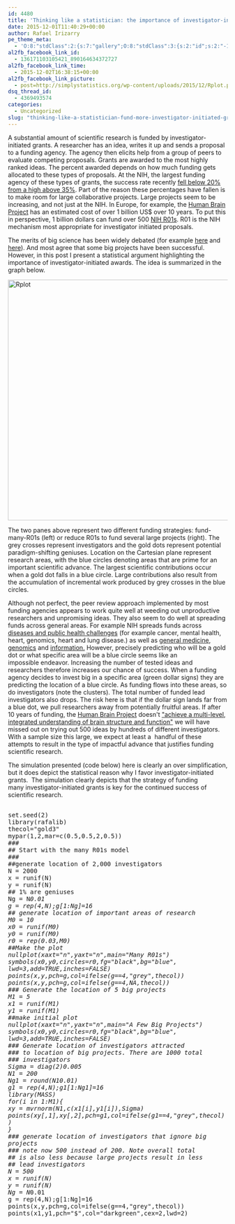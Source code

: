```yaml
---
id: 4480
title: 'Thinking like a statistician: the importance of investigator-initiated grants'
date: 2015-12-01T11:40:29+00:00
author: Rafael Irizarry
pe_theme_meta:
  - 'O:8:"stdClass":2:{s:7:"gallery";O:8:"stdClass":3:{s:2:"id";s:2:"-1";s:5:"width";s:0:"";s:6:"height";s:0:"";}s:5:"video";O:8:"stdClass":1:{s:2:"id";s:2:"-1";}}'
al2fb_facebook_link_id:
  - 136171103105421_890164634372727
al2fb_facebook_link_time:
  - 2015-12-02T16:38:15+00:00
al2fb_facebook_link_picture:
  - post=http://simplystatistics.org/wp-content/uploads/2015/12/Rplot.png
dsq_thread_id:
  - 4369493574
categories:
  - Uncategorized
slug: "thinking-like-a-statistician-fund-more-investigator-initiated-grants"
---
```

A substantial amount of scientific research is funded by investigator-initiated grants. A researcher has an idea, writes it up and sends a proposal to a funding agency. The agency then elicits help from a group of peers to evaluate competing proposals. Grants are awarded to the most highly ranked ideas. The percent awarded depends on how much funding gets allocated to these types of proposals. At the NIH, the largest funding agency of these types of grants, the success rate recently [fell below 20% from a high above 35%](https://nihdirectorsblog.files.wordpress.com/2013/09/sequestration-success-rates1.jpg). Part of the reason these percentages have fallen is to make room for large collaborative projects. Large projects seem to be increasing, and not just at the NIH. In Europe, for example, the [Human Brain Project](https://www.humanbrainproject.eu/) has an estimated cost of over 1 billion US$ over 10 years. To put this in perspective, 1 billion dollars can fund over 500 [NIH R01s](http://grants.nih.gov/grants/funding/r01.htm). R01 is the NIH mechanism most appropriate for investigator initiated proposals.

The merits of big science has been widely debated (for example [here](http://www.michaeleisen.org/blog/?p=1179) and [here](http://simplystatistics.org/2013/02/27/please-save-the-unsolicited-r01s/)). And most agree that some big projects have been successful. However, in this post I present a statistical argument highlighting the importance of investigator-initiated awards. The idea is summarized in the graph below.

[<img class="alignnone size-full wp-image-4483" src="http://simplystatistics.org/wp-content/uploads/2015/12/Rplot.png" alt="Rplot" width="1112" height="551" srcset="http://simplystatistics.org/wp-content/uploads/2015/12/Rplot-300x149.png 300w, http://simplystatistics.org/wp-content/uploads/2015/12/Rplot-1024x507.png 1024w, http://simplystatistics.org/wp-content/uploads/2015/12/Rplot-260x129.png 260w, http://simplystatistics.org/wp-content/uploads/2015/12/Rplot.png 1112w" sizes="(max-width: 1112px) 100vw, 1112px" />](http://simplystatistics.org/wp-content/uploads/2015/12/Rplot.png)

The two panes above represent two different funding strategies: fund-many-R01s (left) or reduce R01s to fund several large projects (right). The grey crosses represent investigators and the gold dots represent potential paradigm-shifting geniuses. Location on the Cartesian plane represent research areas, with the blue circles denoting areas that are prime for an important scientific advance. The largest scientific contributions occur when a gold dot falls in a blue circle. Large contributions also result from the accumulation of incremental work produced by grey crosses in the blue circles.

Although not perfect, the peer review approach implemented by most funding agencies appears to work quite well at weeding out unproductive researchers and unpromising ideas. They also seem to do well at spreading funds across general areas. For example NIH spreads funds across [diseases and public health challenges](https://www.nih.gov/institutes-nih/list-nih-institutes-centers-offices) (for example cancer, mental health, heart, genomics, heart and lung disease.) as well as [general medicine](https://www.nigms.nih.gov/Pages/default.aspx), [genomics](https://www.genome.gov/) and [information.](https://www.nlm.nih.gov/) However, precisely predicting who will be a gold dot or what specific area will be a blue circle seems like an impossible endeavor. Increasing the number of tested ideas and researchers therefore increases our chance of success. When a funding agency decides to invest big in a specific area (green dollar signs) they are predicting the location of a blue circle. As funding flows into these areas, so do investigators (note the clusters). The total number of funded lead investigators also drops. The risk here is that if the dollar sign lands far from a blue dot, we pull researchers away from potentially fruitful areas. If after 10 years of funding, the [Human Brain Project](https://www.humanbrainproject.eu/) doesn't ["achieve a multi-level, integrated understanding of brain structure and function"](https://www.humanbrainproject.eu/mission) we will have missed out on trying out 500 ideas by hundreds of different investigators. With a sample size this large, we expect at least a  handful of these attempts to result in the type of impactful advance that justifies funding scientific research.

The simulation presented (code below) here is clearly an over simplification, but it does depict the statistical reason why I favor investigator-initiated grants.  The simulation clearly depicts that the strategy of funding many investigator-initiated grants is key for the continued success of scientific research.

<tt><br /> set.seed(2)<br /> library(rafalib)<br /> thecol="gold3"<br /> mypar(1,2,mar=c(0.5,0.5,2,0.5))<br /> ###<br /> ## Start with the many R01s model<br /> ###<br /> ##generate location of 2,000 investigators<br /> N = 2000<br /> x = runif(N)<br /> y = runif(N)<br /> ## 1% are geniuses<br /> Ng = N*0.01<br /> g = rep(4,N);g[1:Ng]=16<br /> ## generate location of important areas of research<br /> M0 = 10<br /> x0 = runif(M0)<br /> y0 = runif(M0)<br /> r0 = rep(0.03,M0)<br /> ##Make the plot<br /> nullplot(xaxt="n",yaxt="n",main="Many R01s")<br /> symbols(x0,y0,circles=r0,fg="black",bg="blue",<br /> lwd=3,add=TRUE,inches=FALSE)<br /> points(x,y,pch=g,col=ifelse(g==4,"grey",thecol))<br /> points(x,y,pch=g,col=ifelse(g==4,NA,thecol))<br /> ### Generate the location of 5 big projects<br /> M1 = 5<br /> x1 = runif(M1)<br /> y1 = runif(M1)<br /> ##make initial plot<br /> nullplot(xaxt="n",yaxt="n",main="A Few Big Projects")<br /> symbols(x0,y0,circles=r0,fg="black",bg="blue",<br /> lwd=3,add=TRUE,inches=FALSE)<br /> ### Generate location of investigators attracted<br /> ### to location of big projects. There are 1000 total<br /> ### investigators<br /> Sigma = diag(2)*0.005<br /> N1 = 200<br /> Ng1 = round(N1*0.01)<br /> g1 = rep(4,N);g1[1:Ng1]=16<br /> library(MASS)<br /> for(i in 1:M1){<br /> xy = mvrnorm(N1,c(x1[i],y1[i]),Sigma)<br /> points(xy[,1],xy[,2],pch=g1,col=ifelse(g1==4,"grey",thecol))<br /> }<br /> ### generate location of investigators that ignore big projects<br /> ### note now 500 instead of 200. Note overall total<br /> ## is also less because large projects result in less<br /> ## lead investigators<br /> N = 500<br /> x = runif(N)<br /> y = runif(N)<br /> Ng = N*0.01<br /> g = rep(4,N);g[1:Ng]=16<br /> points(x,y,pch=g,col=ifelse(g==4,"grey",thecol))<br /> points(x1,y1,pch="$",col="darkgreen",cex=2,lwd=2)<br /> </tt>
